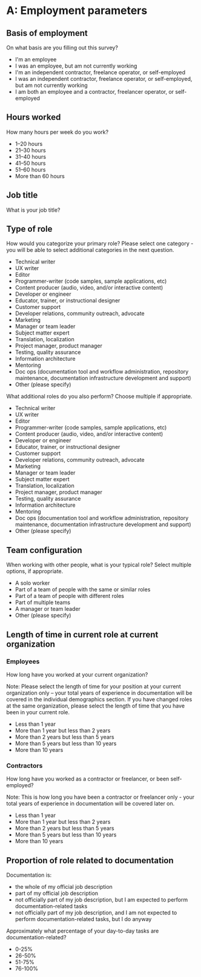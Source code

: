 # A: Employment parameters

## Basis of employment

On what basis are you filling out this survey?

- I'm an employee
- I was an employee, but am not currently working
- I'm an independent contractor, freelance operator, or self-employed
- I was an independent contractor, freelance operator, or self-employed, but am not currently working
- I am both an employee and a contractor, freelancer operator, or self-employed

## Hours worked

How many hours per week do you work?

   - 1–20 hours
   - 21–30 hours
   - 31–40 hours
   - 41–50 hours
   - 51–60 hours
   - More than 60 hours 

## Job title

What is your job title?

## Type of role

How would you categorize your primary role? Please select one category - you will be able to select additional categories in the next question.

- Technical writer
- UX writer
- Editor
- Programmer-writer (code samples, sample applications, etc)
- Content producer (audio, video, and/or interactive content)
- Developer or engineer
- Educator, trainer, or instructional designer
- Customer support
- Developer relations, community outreach, advocate
- Marketing
- Manager or team leader
- Subject matter expert
- Translation, localization
- Project manager, product manager
- Testing, quality assurance
- Information architecture
- Mentoring
- Doc ops (documentation tool and workflow administration, repository maintenance, documentation infrastructure development and support)
- Other (please specify)

What additional roles do you also perform?
Choose multiple if appropriate. 

- Technical writer
- UX writer
- Editor
- Programmer-writer (code samples, sample applications, etc)
- Content producer (audio, video, and/or interactive content)
- Developer or engineer
- Educator, trainer, or instructional designer
- Customer support
- Developer relations, community outreach, advocate
- Marketing
- Manager or team leader
- Subject matter expert
- Translation, localization
- Project manager, product manager
- Testing, quality assurance
- Information architecture
- Mentoring
- Doc ops (documentation tool and workflow administration, repository maintenance, documentation infrastructure development and support)
- Other (please specify)

## Team configuration

When working with other people, what is your typical role? Select multiple options, if appropriate.

- A solo worker
- Part of a team of people with the same or similar roles
- Part of a team of people with different roles
- Part of multiple teams
- A manager or team leader
- Other (please specify)

## Length of time in current role at current organization

### Employees

How long have you worked at your current organization?

Note: Please select the length of time for your position at your current organization only – your total years of experience in documentation will be covered in the individual demographics section. If you have changed roles at the same organization, please select the length of time that you have been in your current role.

- Less than 1 year
- More than 1 year but less than 2 years
- More than 2 years but less than 5 years
- More than 5 years but less than 10 years
- More than 10 years

### Contractors

How long have you worked as a contractor or freelancer, or been self-employed? 

Note: This is how long you have been a contractor or freelancer only - your total years of experience in documentation will be covered later on.

- Less than 1 year
- More than 1 year but less than 2 years
- More than 2 years but less than 5 years
- More than 5 years but less than 10 years
- More than 10 years

## Proportion of role related to documentation

Documentation is:

- the whole of my official job description
- part of my official job description
- not officially part of my job description, but I am expected to perform documentation-related tasks
- not officially part of my job description, and I am not expected to perform documentation-related tasks, but I do anyway

Approximately what percentage of your day-to-day tasks are documentation-related?

- 0-25%
- 26-50%
- 51-75%
- 76-100%
